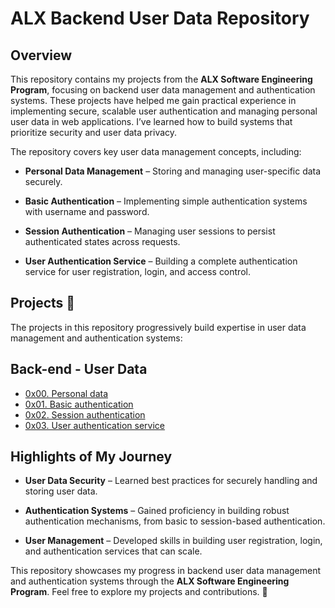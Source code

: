 # ALX Backend User Data Repository

## Overview

This repository contains my projects from the **ALX Software Engineering Program**, focusing on backend user data management and authentication systems. These projects have helped me gain practical experience in implementing secure, scalable user authentication and managing personal user data in web applications. I’ve learned how to build systems that prioritize security and user data privacy.

The repository covers key user data management concepts, including:

  * **Personal Data Management** – Storing and managing user-specific data securely.
  
  * **Basic Authentication** – Implementing simple authentication systems with username and password.

  * **Session Authentication** – Managing user sessions to persist authenticated states across requests.

  * **User Authentication Service** – Building a complete authentication service for user registration, login, and access control.

## Projects :page_with_curl:

The projects in this repository progressively build expertise in user data management and authentication systems:

## Back-end - User Data

  * [0x00. Personal data](./0x00-personal_data)
  * [0x01. Basic authentication](./0x01-Basic_authentication)
  * [0x02. Session authentication](./0x02-Session_authentication)
  * [0x03. User authentication service](./0x03-user_authentication_service)

## Highlights of My Journey

  * **User Data Security** – Learned best practices for securely handling and storing user data.

  * **Authentication Systems** – Gained proficiency in building robust authentication mechanisms, from basic to session-based authentication.

  * **User Management** – Developed skills in building user registration, login, and authentication services that can scale.

This repository showcases my progress in backend user data management and authentication systems through the **ALX Software Engineering Program**. Feel free to explore my projects and contributions. 🚀

